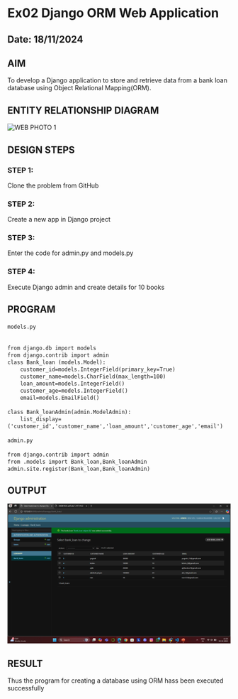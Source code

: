 # Ex02 Django ORM Web Application

## Date: 18/11/2024


## AIM
To develop a Django application to store and retrieve data from a bank loan database using Object Relational Mapping(ORM).

## ENTITY RELATIONSHIP DIAGRAM
![WEB PHOTO 1](https://github.com/user-attachments/assets/2d32d79d-51a0-48db-bd5d-3970aa9084d6)



## DESIGN STEPS

### STEP 1:
Clone the problem from GitHub

### STEP 2:
Create a new app in Django project

### STEP 3:
Enter the code for admin.py and models.py

### STEP 4:
Execute Django admin and create details for 10 books

## PROGRAM
```
models.py


from django.db import models
from django.contrib import admin
class Bank_loan (models.Model):
    customer_id=models.IntegerField(primary_key=True)
    customer_name=models.CharField(max_length=100)
    loan_amount=models.IntegerField()
    customer_age=models.IntegerField()
    email=models.EmailField()

class Bank_loanAdmin(admin.ModelAdmin):
    list_display=('customer_id','customer_name','loan_amount','customer_age','email')

admin.py

from django.contrib import admin
from .models import Bank_loan,Bank_loanAdmin
admin.site.register(Bank_loan,Bank_loanAdmin)

```

## OUTPUT
![alt text](<Screenshot 2024-12-18 113833-1.png>)


## RESULT
Thus the program for creating a database using ORM hass been executed successfully


